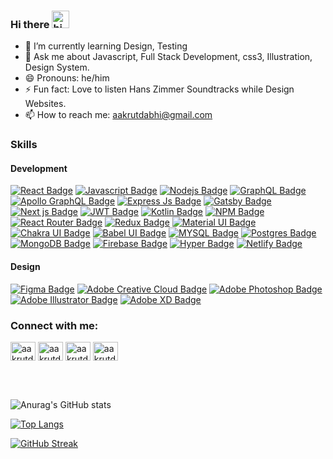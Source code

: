 ### Hi there  <img src="https://user-images.githubusercontent.com/1303154/88677602-1635ba80-d120-11ea-84d8-d263ba5fc3c0.gif" width="28px" alt="hi">


- 🌱 I’m currently learning Design, Testing
- 💬 Ask me about Javascript, Full Stack Development, css3, Illustration, Design System.
- 😄 Pronouns: he/him
- ⚡ Fun fact: Love to listen Hans Zimmer Soundtracks while Design Websites.
- 📫 How to reach me: aakrutdabhi@gmail.com



### Skills

#### Development

<!-- TODO: Make technologies links takes you to repositories -->

[![React Badge](https://img.shields.io/badge/React-20232A?style=for-the-badge&logo=react&logoColor=61DAFB)](#) [![Javascript Badge](https://img.shields.io/badge/JavaScript-323330?style=for-the-badge&logo=javascript&logoColor=F7DF1E)](#) 
[![Nodejs Badge](https://img.shields.io/badge/Node.js-339933?style=for-the-badge&logo=nodedotjs&logoColor=white)](#)
[![GraphQL Badge](https://img.shields.io/badge/GraphQl-E10098?style=for-the-badge&logo=graphql&logoColor=white)](#)
[![Apollo GraphQL Badge](https://img.shields.io/badge/Apollo%20GraphQL-311C87?&style=for-the-badge&logo=Apollo%20GraphQL&logoColor=white)](#)
[![Express Js Badge](https://img.shields.io/badge/Express.js-000000?style=for-the-badge&logo=express&logoColor=white)](#) 
[![Gatsby Badge](https://img.shields.io/badge/Gatsby-663399?style=for-the-badge&logo=gatsby&logoColor=white)](#)
[![Next js Badge](https://img.shields.io/badge/next.js-000000?style=for-the-badge&logo=nextdotjs&logoColor=white)](#) 
[![JWT Badge](https://img.shields.io/badge/JWT-000000?style=for-the-badge&logo=JSON%20web%20tokens&logoColor=white)](#)
[![Kotlin Badge](https://img.shields.io/badge/Kotlin-0095D5?&style=for-the-badge&logo=kotlin&logoColor=white)](#)
[![NPM Badge](https://img.shields.io/badge/npm-CB3837?style=for-the-badge&logo=npm&logoColor=white)](#)
[![React Router Badge](https://img.shields.io/badge/React_Router-CA4245?style=for-the-badge&logo=react-router&logoColor=white)](#)
[![Redux Badge](https://img.shields.io/badge/Redux-593D88?style=for-the-badge&logo=redux&logoColor=white)](#)
[![Material UI Badge](https://img.shields.io/badge/Material--UI-0081CB?style=for-the-badge&logo=material-ui&logoColor=white)](#)
[![Chakra UI Badge](https://img.shields.io/badge/Chakra--UI-319795?style=for-the-badge&logo=chakra-ui&logoColor=white)](#)
[![Babel UI Badge](https://img.shields.io/badge/Babel-F9DC3E?style=for-the-badge&logo=babel&logoColor=white)](#)
[![MYSQL Badge](https://img.shields.io/badge/MySQL-00000F?style=for-the-badge&logo=mysql&logoColor=white)](#)
[![Postgres Badge](https://img.shields.io/badge/PostgreSQL-316192?style=for-the-badge&logo=postgresql&logoColor=white)](#)
[![MongoDB Badge](https://img.shields.io/badge/MongoDB-4EA94B?style=for-the-badge&logo=mongodb&logoColor=white)](#)
[![Firebase Badge](https://img.shields.io/badge/firebase-ffca28?style=for-the-badge&logo=firebase&logoColor=black)](#) 
[![Hyper Badge](https://img.shields.io/badge/Hyper-000000?style=for-the-badge&logo=hyper&logoColor=white)](#)
[![Netlify Badge](https://img.shields.io/badge/Netlify-00C7B7?style=for-the-badge&logo=netlify&logoColor=white)](#)


#### Design
[![Figma Badge](https://img.shields.io/badge/Figma-F24E1E?style=for-the-badge&logo=figma&logoColor=white)](#)
[![Adobe Creative Cloud Badge](https://img.shields.io/badge/Adobe%20Creative%20Cloud-DA1F26?style=for-the-badge&logo=Adobe%20Creative%20Cloud&logoColor=white)](#)
[![Adobe Photoshop Badge](https://img.shields.io/badge/Adobe%20Photoshop-31A8FF?style=for-the-badge&logo=Adobe%20Photoshop&logoColor=black)](#)
[![Adobe Illustrator Badge](https://img.shields.io/badge/Adobe%20Illustrator-FF9A00?style=for-the-badge&logo=adobe%20illustrator&logoColor=white)](#)
[![Adobe XD Badge](https://img.shields.io/badge/Adobe%20XD-470137?style=for-the-badge&logo=Adobe%20XD&logoColor=#FF61F6)](#)



<h3 align="left">Connect with me:</h3>
<p align="left">
<a href="https://twitter.com/aakrut_d" target="blank"><img align="center" src="https://raw.githubusercontent.com/rahuldkjain/github-profile-readme-generator/master/src/images/icons/Social/twitter.svg" alt="aakrutdabhi" height="30" width="40" /></a>
<a href="https://www.instagram.com/aakrutdabhi/" target="blank"><img align="center" src="https://raw.githubusercontent.com/rahuldkjain/github-profile-readme-generator/master/src/images/icons/Social/instagram.svg" alt="aakrutdabhi" height="30" width="40" /></a>
<a href="https://dribbble.com/AakrutDabhi" target="blank"><img align="center" src="https://raw.githubusercontent.com/rahuldkjain/github-profile-readme-generator/master/src/images/icons/Social/dribbble.svg" alt="aakrutdabhi" height="30" width="40" /></a>
<a href="https://www.behance.net/aakrutdabhi" target="blank"><img align="center" src="https://raw.githubusercontent.com/rahuldkjain/github-profile-readme-generator/master/src/images/icons/Social/behance.svg" alt="aakrutdabhi" height="30" width="40" /></a>
</p>

<br />
<br />


![Anurag's GitHub stats](https://github-readme-stats.vercel.app/api?username=Aakrut&show_icons=true&theme=dark)

[![Top Langs](https://github-readme-stats.vercel.app/api/top-langs/?username=Aakrut&layout=compact)](https://github.com/anuraghazra/github-readme-stats)

[![GitHub Streak](https://github-readme-streak-stats.herokuapp.com/?user=Aakrut&theme=dark)](https://git.io/streak-stats)



